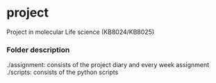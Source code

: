# project
Project in molecular Life science (KB8024/KB8025)
  

### Folder description
./assignment:  consists of the project diary and every week assignment  
./scripts:  consists of the python scripts  
